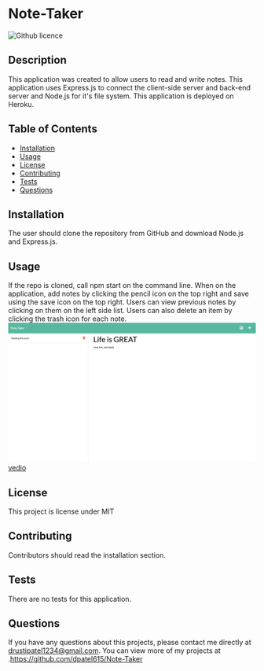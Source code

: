 # Note-Taker

 ![Github licence](http://img.shields.io/badge/license-MIT-blue.svg)

  ## Description 
  This application was created to allow users to read and write notes. This application uses Express.js to connect the client-side server and back-end server and Node.js for it's file system. This application is deployed on Heroku. 

  ## Table of Contents
  * [Installation](#installation)
  * [Usage](#usage)
  * [License](#license)
  * [Contributing](#contributing)
  * [Tests](#tests)
  * [Questions](#questions)
  
  ## Installation 
  The user should clone the repository from GitHub and download Node.js and Express.js. 

  ## Usage 
  If the repo is cloned, call npm start on the command line. When on the application, add notes by clicking the pencil icon on the top right and save using the save icon on the top right. Users can view previous notes by clicking on them on the left side list. Users can also delete an item by clicking the trash icon for each note. <br>
<img Src="Assets/NoteTaker.png">
[vedio](https://github.com/dpatel615/Note-Taker/blob/main/Assets/screen-recording-2022-04-02-at-31604-pm_DHAj5RZ9.mov)

  ## License 
  This project is license under MIT

  ## Contributing 
  Contributors should read the installation section. 

  ## Tests
  There are no tests for this application. 

  ## Questions
  If you have any questions about this projects, please contact me directly at drustipatel1234@gmail.com. You can view more of my projects at .https://github.com/dpatel615/Note-Taker

